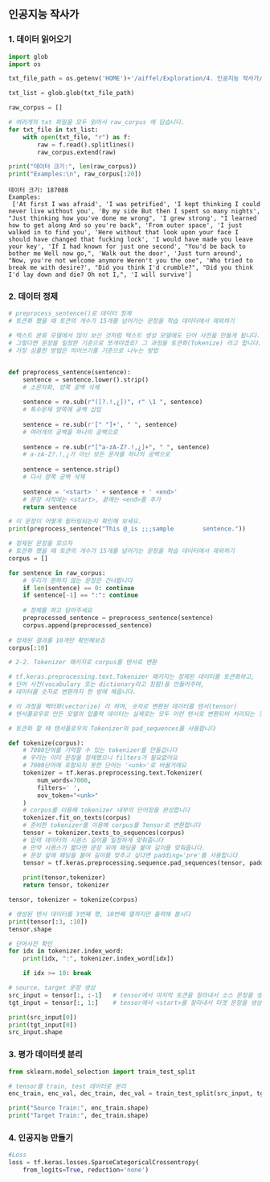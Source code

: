 ## 인공지능 작사가

### 1. 데이터 읽어오기


```python
import glob
import os

txt_file_path = os.getenv('HOME')+'/aiffel/Exploration/4. 인공지능 작사가/lyricist/data/lyrics/*'

txt_list = glob.glob(txt_file_path)

raw_corpus = []

# 여러개의 txt 파일을 모두 읽어서 raw_corpus 에 담습니다.
for txt_file in txt_list:
    with open(txt_file, "r") as f:
        raw = f.read().splitlines()
        raw_corpus.extend(raw)

print("데이터 크기:", len(raw_corpus))
print("Examples:\n", raw_corpus[:20])
```

    데이터 크기: 187088
    Examples:
     ['At first I was afraid', 'I was petrified', 'I kept thinking I could never live without you', 'By my side But then I spent so many nights', "Just thinking how you've done me wrong", 'I grew strong', "I learned how to get along And so you're back", 'From outer space', 'I just walked in to find you', 'Here without that look upon your face I should have changed that fucking lock', 'I would have made you leave your key', 'If I had known for just one second', "You'd be back to bother me Well now go,", 'Walk out the door', 'Just turn around', "Now, you're not welcome anymore Weren't you the one", 'Who tried to break me with desire?', "Did you think I'd crumble?", "Did you think I'd lay down and die? Oh not I,", 'I will survive']


### 2. 데이터 정제


```python
# preprocess_sentence()로 데이터 정제
# 토큰화 했을 때 토큰의 개수가 15개를 넘어가는 문장을 학습 데이터에서 제외하기 
```


```python
# 텍스트 분류 모델에서 많이 보신 것처럼 텍스트 생성 모델에도 단어 사전을 만들게 됩니다.
# 그렇다면 문장을 일정한 기준으로 쪼개야겠죠? 그 과정을 토큰화(Tokenize) 라고 합니다.
# 가장 심플한 방법은 띄어쓰기를 기준으로 나누는 방법


def preprocess_sentence(sentence):
    sentence = sentence.lower().strip()
    # 소문자화, 양쪽 공백 삭제
    
    sentence = re.sub(r"([?.!,¿])", r" \1 ", sentence)
    # 특수문제 양쪽에 공백 삽입
    
    sentence = re.sub(r'[" "]+', " ", sentence)
    # 여러개의 공백을 하나의 공백으로
    
    sentence = re.sub(r"[^a-zA-Z?.!,¿]+", " ", sentence)
    # a-zA-Z?.!,¿가 아닌 모든 문자를 하나의 공백으로
    
    sentence = sentence.strip()
    # 다시 양쪽 공백 삭제
    
    sentence = '<start> ' + sentence + ' <end>'
    # 문장 시작에는 <start>, 끝에는 <end>를 추가
    return sentence

# 이 문장이 어떻게 필터링되는지 확인해 보세요.
print(preprocess_sentence("This @_is ;;;sample        sentence."))
```


```python
# 정제된 문장을 모으자
# 토큰화 했을 때 토큰의 개수가 15개를 넘어가는 문장을 학습 데이터에서 제외하기
corpus = []

for sentence in raw_corpus:
    # 우리가 원하지 않는 문장은 건너뜁니다
    if len(sentence) == 0: continue
    if sentence[-1] == ":": continue
    
    # 정제를 하고 담아주세요
    preprocessed_sentence = preprocess_sentence(sentence)
    corpus.append(preprocessed_sentence)
        
# 정제된 결과를 10개만 확인해보죠
corpus[:10]
```


```python
# 2-2. Tokenizer 패키지로 corpus를 텐서로 변환
```


```python
# tf.keras.preprocessing.text.Tokenizer 패키지는 정제된 데이터를 토큰화하고,
# 단어 사전(vocabulary 또는 dictionary라고 칭함)을 만들어주며,
# 데이터를 숫자로 변환까지 한 방에 해줍니다.

# 이 과정을 벡터화(vectorize) 라 하며, 숫자로 변환된 데이터를 텐서(tensor)
# 텐서플로우로 만든 모델의 입출력 데이터는 실제로는 모두 이런 텐서로 변환되어 처리되는 것

# 토큰화 할 때 텐서플로우의 Tokenizer와 pad_sequences를 사용합니다

def tokenize(corpus):
    # 7000단어를 기억할 수 있는 tokenizer를 만들겁니다
    # 우리는 이미 문장을 정제했으니 filters가 필요없어요
    # 7000단어에 포함되지 못한 단어는 '<unk>'로 바꿀거에요
    tokenizer = tf.keras.preprocessing.text.Tokenizer(
        num_words=7000, 
        filters=' ',
        oov_token="<unk>"
    )
    # corpus를 이용해 tokenizer 내부의 단어장을 완성합니다
    tokenizer.fit_on_texts(corpus)
    # 준비한 tokenizer를 이용해 corpus를 Tensor로 변환합니다
    tensor = tokenizer.texts_to_sequences(corpus) 
    # 입력 데이터의 시퀀스 길이를 일정하게 맞춰줍니다
    # 만약 시퀀스가 짧다면 문장 뒤에 패딩을 붙여 길이를 맞춰줍니다.
    # 문장 앞에 패딩을 붙여 길이를 맞추고 싶다면 padding='pre'를 사용합니다
    tensor = tf.keras.preprocessing.sequence.pad_sequences(tensor, padding='post')  
    
    print(tensor,tokenizer)
    return tensor, tokenizer

tensor, tokenizer = tokenize(corpus)
```


```python
# 생성된 텐서 데이터를 3번째 행, 10번째 열까지만 출력해 봅시다
print(tensor[:3, :10])
tensor.shape
```


```python
# 단어사전 확인
for idx in tokenizer.index_word:
    print(idx, ":", tokenizer.index_word[idx])

    if idx >= 10: break
```


```python
# source, target 문장 생성
src_input = tensor[:, :-1]   # tensor에서 마지막 토큰을 잘라내서 소스 문장을 생성합니다. 마지막 토큰은 <end>가 아니라 <pad>일 가능성이 높습니다.
tgt_input = tensor[:, 1:]    # tensor에서 <start>를 잘라내서 타겟 문장을 생성합니다.

print(src_input[0])
print(tgt_input[0])
src_input.shape
```

### 3. 평가 데이터셋 분리


```python
from sklearn.model_selection import train_test_split

# tensor를 train, test 데이터로 분리
enc_train, enc_val, dec_train, dec_val = train_test_split(src_input, tgt_input, test_size=0.2)

print("Source Train:", enc_train.shape)
print("Target Train:", dec_train.shape)
```

### 4. 인공지능 만들기


```python
#Loss
loss = tf.keras.losses.SparseCategoricalCrossentropy(
    from_logits=True, reduction='none')
```
